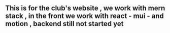 ## This is for the club's website , we work with mern stack , in the front we work with react - mui - and motion , backend still not started yet
